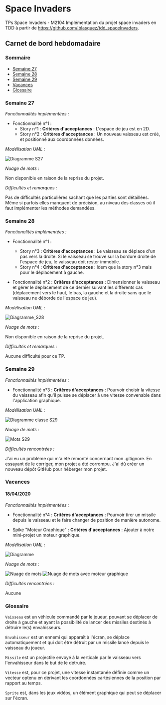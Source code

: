 # Space Invaders
TPs Space Invaders - M2104
Implémentation du projet space invaders en TDD à partir de https://github.com/iblasquez/tdd_spaceInvaders.

## Carnet de bord hebdomadaire

### Sommaire 

- [Semaine 27](https://github.com/Benjamin-Pelaudeix/spaceinvader#semaine-27)
- [Semaine 28](https://github.com/Benjamin-Pelaudeix/spaceinvader#semaine-28)
- [Semaine 29](https://github.com/Benjamin-Pelaudeix/spaceinvader#semaine-29)
- [Vacances](https://github.com/Benjamin-Pelaudeix/spaceinvader#vacances)
- [Glossaire](https://github.com/Benjamin-Pelaudeix/spaceinvader#glossaire)

### Semaine 27

_Fonctionnalités implémentées :_

 * Fonctionnalité n°1 :
   - Story n°1 :
      **Critères d'acceptances** : L'espace de jeu est en 2D.
   - Story n°2 :
      **Critères d'acceptances** : Un nouveau vaisseau est créé, et positionné aux coordonnées données.
      
_Modélisation UML :_

![Diagramme S27](/img/spaceinvadersS27.png)

_Nuage de mots :_

Non disponible en raison de la reprise du projet.

_Difficultés et remarques :_

Pas de difficultés particulières sachant que les parties sont détaillées. Même si parfois elles manquent de précision, au niveau des classes où il faut implémenter les méthodes demandées.

### Semaine 28

_Fonctionalités implémentées :_

* Fonctionnalité n°1 :
   - Story n°3 :
      **Critères d'acceptances** : Le vaisseau se déplace d'un pas vers la droite. Si le vaisseau se trouve sur la bordure droite de l'espace de jeu, le vaisseau doit rester immobile.
   - Story n°4 :
      **Critères d'acceptances** : Idem que la story n°3 mais pour le déplacement à gauche.
      
* Fonctionnalité n°2 :
  **Critères d'acceptances** : Dimensionner le vaisseau et gérer le déplacement de ce dernier suivant les différents cas (déplacement vers le haut, le bas, la gauche et la droite sans que le vaisseau ne déborde de l'espace de jeu).
  
_Modélisation UML :_

![Diagramme_S28](/img/spaceinvadersS28.png)

_Nuage de mots :_

Non disponible en raison de la reprise du projet.

_Difficultés et remarques :_

Aucune difficulté pour ce TP.

### Semaine 29

_Fonctionnalités implémentées :_

* Fonctionnalité n°3 :
   **Critères d'acceptances** : Pourvoir choisir la vitesse du vaisseau afin qu'il puisse se déplacer à une vitesse convenable dans l'application graphique.
   
_Modélisation UML :_

![Diagramme classe S29](/img/spaceinvadersS29.png)

_Nuage de mots :_

![Mots S29](/img/motsS29.PNG)

_Difficultés rencontrées :_

J'ai eu un problème qui m'a été remonté concernant mon .gitignore. En essayant de le corriger, mon projet a été corrompu. J'ai dû créer un nouveau dépôt GitHub pour héberger mon projet.

### Vacances

   #### 18/04/2020
_Fonctionnalités implémentées :_

* Fonctionnalité n°4 :
   **Critères d'acceptances** : Pourvoir tirer un missile depuis le vaisseau et le faire changer de position de manière autonome.

* Spike "Moteur Graphique" :
   **Critères d'acceptances** : Ajouter à notre mini-projet un moteur graphique.

_Modélisation UML :_

![Diagramme](/img/spaceinvader_vacs.png)


_Nuage de mots :_

![Nuage de mots](/img/motsVacF4.PNG)
![Nuage de mots avec moteur graphique](/img/motsVacs.PNG)

_Difficultés rencontrées :_

Aucune

### Glossaire

``Vaisseau`` est un véhicule commandé par le joueur, pouvant se déplacer de droite à gauche et ayant la possibilité de lancer des missiles destinés à détruire le(s) envahisseurs.

``Envahisseur`` est un ennemi qui apparaît à l'écran, se déplace automatiquement et qui doit être détruit par un missile lancé depuis le vaisseau du joueur.

``Missile`` est un projectile envoyé à la verticale par le vaisseau vers l'envahisseur dans le but de le détruire.

``Vitesse`` est, pour ce projet, une vitesse instantanée définie comme un vecteur optenu en dérivant les coordonnées cartésiennes de la position par rapport au temps.

``Sprite`` est, dans les jeux vidéos, un élément graphique qui peut se déplacer sur l'écran.
